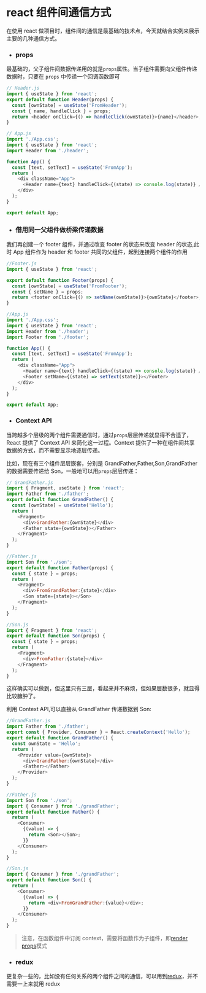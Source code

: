 # react 组件间通信方式

在使用 react 做项目时，组件间的通信是最基础的技术点，今天就结合实例来展示主要的几种通信方式。

- ### props

最基础的，父子组件间数据传递用的就是`props`属性。当子组件需要向父组件传递数据时，只要在 `props` 中传递一个回调函数即可

```js
// Header.js
import { useState } from 'react';
export default function Header(props) {
  const [ownState] = useState('FromHeader');
  const { name, handleClick } = props;
  return <header onClick={() => handleClick(ownState)}>{name}</header>;
}
```

```js
// App.js
import './App.css';
import { useState } from 'react';
import Header from './header';

function App() {
  const [text, setText] = useState('FromApp');
  return (
    <div className="App">
      <Header name={text} handleClick={(state) => console.log(state)} />
    </div>
  );
}

export default App;
```

- ### 借用同一父组件做桥梁传递数据

我们再创建一个 footer 组件，并通过改变 footer 的状态来改变 header 的状态,此时 App 组件作为 header 和 footer 共同的父组件，起到连接两个组件的作用

```js
//Footer.js
import { useState } from 'react';

export default function Footer(props) {
  const [ownState] = useState('FromFooter');
  const { setName } = props;
  return <footer onClick={() => setName(ownState)}>{ownState}</footer>;
}
```

```js
//App.js
import './App.css';
import { useState } from 'react';
import Header from './header';
import Footer from './footer';

function App() {
  const [text, setText] = useState('FromApp');
  return (
    <div className="App">
      <Header name={text} handleClick={(state) => console.log(state)} />
      <Footer setName={(state) => setText(state)}></Footer>
    </div>
  );
}

export default App;
```

- ### Context API

当跨越多个层级的两个组件需要通信时，通过`props`层层传递就显得不合适了，React 提供了 Context API 来简化这一过程。Context 提供了一种在组件间共享数据的方式，而不需要显示地逐层传递。

比如，现在有三个组件层层嵌套，分别是 GrandFather,Father,Son,GrandFather 的数据需要传递给 Son，一般地可以用`props`层层传递：

```js
// GrandFather.js
import { Fragment, useState } from 'react';
import Father from './father';
export default function GrandFather() {
  const [ownState] = useState('Hello');
  return (
    <Fragment>
      <div>GrandFather:{ownState}</div>
      <Father state={ownState}></Father>
    </Fragment>
  );
}

//Father.js
import Son from './son';
export default function Father(props) {
  const { state } = props;
  return (
    <Fragment>
      <div>FromGrandFather:{state}</div>
      <Son state={state}></Son>
    </Fragment>
  );
}

//Son.js
import { Fragment } from 'react';
export default function Son(props) {
  const { state } = props;
  return (
    <Fragment>
      <div>FromFather:{state}</div>
    </Fragment>
  );
}
```

这样确实可以做到，但这里只有三层，看起来并不麻烦，但如果层数很多，就显得比较臃肿了。

利用 Context API,可以直接从 GrandFather 传递数据到 Son:

```js
//GrandFather.js
import Father from './father';
export const { Provider, Consumer } = React.createContext('Hello');
export default function GrandFather() {
  const ownState = 'Hello';
  return (
    <Provider value={ownState}>
      <div>GrandFather:{ownState}</div>
      <Father></Father>
    </Provider>
  );
}

//Father.js
import Son from './son';
import { Consumer } from './grandFather';
export default function Father() {
  return (
    <Consumer>
      {(value) => {
        return <Son></Son>;
      }}
    </Consumer>
  );
}

//Son.js
import { Consumer } from './grandFather';
export default function Son() {
  return (
    <Consumer>
      {(value) => {
        return <div>FromGrandFather:{value}</div>;
      }}
    </Consumer>
  );
}
```

> 注意，在函数组件中订阅 context，需要将函数作为子组件，即[render props](https://react.docschina.org/docs/render-props.html)模式

- ### redux

更复杂一些的，比如没有任何关系的两个组件之间的通信，可以用到[redux](https://github.com/reduxjs/redux)，并不需要一上来就用 redux
